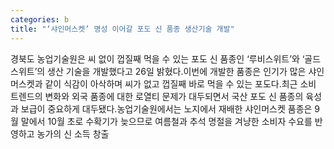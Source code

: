 ```yaml
---
categories: b
title: "‘샤인머스켓’ 명성 이어갈 포도 신 품종 생산기술 개발"
---
```

경북도 농업기술원은 씨 없이 껍질째 먹을 수 있는 포도 신 품종인 ‘루비스위트’와 ‘골드스위트’의 생산 기술을 개발했다고 26일 밝혔다.이번에 개발한 품종은 인기가 많은 샤인머스켓과 같이 식감이 아삭하며 씨가 없고 껍질째 바로 먹을 수 있는 포도다.최근 소비 트렌드의 변화와 외국 품종에 대한 로열티 문제가 대두되면서 국산 포도 신 품종의 육성과 보급이 중요하게 대두됐다.농업기술원에서는 노지에서 재배한 샤인머스켓 품종은 9월 말에서 10월 초로 수확기가 늦으므로 여름철과 추석 명절을 겨냥한 소비자 수요를 반영하고 농가의 신 소득 창출